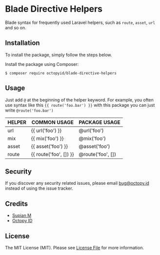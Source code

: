 # Blade Directive Helpers

Blade syntax for frequently used Laravel helpers, such as `route`, `asset`, `url` and so on.

## Installation

To install the package, simply follow the steps below.

Install the package using Composer:

```
$ composer require octopyid/blade-directive-helpers
```

## Usage

Just add `@` at the beginning of the helper keyword. For example, you often use syntax like this `{{ route('foo.bar') }}` with this package you can just write `@route('foo.bar')`

| HELPER | COMMON USAGE           | PACKAGE USAGE     |
|--------|------------------------|-------------------|
| url    | {{ url('foo') }}       | @url('foo')       |
| mix    | {{ mix('foo') }}       | @mix('foo')       |
| asset  | {{ asset('foo') }}     | @asset('foo')     |
| route  | {{ route('foo', []) }} | @route('foo', []) |

## Security

If you discover any security related issues, please email [bug@octopy.id](mailto:bug@octopy.id) instead of using the issue
tracker.

## Credits

- [Supian M](https://github.com/SupianIDz)
- [Octopy ID](https://github.com/OctopyID)

## License

The MIT License (MIT). Please see [License File](LICENSE) for more information.
